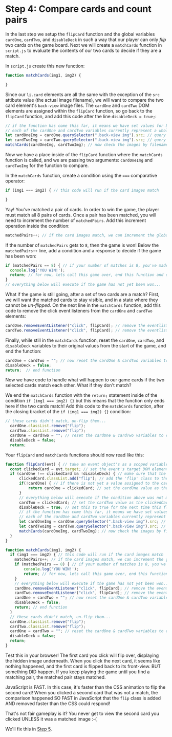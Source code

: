 # Step 4: Compare cards and count pairs
In the last step we setup the `flipCard` function and the global variables `cardOne`, `cardTwo`, and `disableDeck` in such a way that our player can only _flip_ two cards on the game board. Next we will create a `matchCards` function in `script.js` to evaluate the contents of our two cards to decide if they are a match.

In `script.js` create this new function:
```js
function matchCards(img1, img2) {

}
```

Since our `li.card` elements are all the same with the exception of the `src` attibute value (the actual image filename), we will want to compare the two card element's `back-view` image files. The `cardOne` and `cardTwo` DOM elements are assigned within the `flipCard` function, so go back to the `flipCard` function, and add this code after the line `disableDeck = true;`:
```js
// if the function has come this far, it means we have set values for both cardOne and cardTwo.
// each of the cardOne and cardTwo variables currently represent a whole HTML element with childNodes
let cardOneImg = cardOne.querySelector(".back-view img").src; // query the elements inside cardOne to get the value of the img src, such as `images/img-2.png`, and set that as the value of cardOneImg
let cardTwoImg = cardTwo.querySelector(".back-view img").src; // query the elements inside cardOne to get the value of the img src, such as `images/img-2.png`, and set that as the value of cardTwoImg
matchCards(cardOneImg, cardTwoImg); // now check the images by filename to see if they are a match!
```

Now we have a place inside of the `flipCard` function where the `matchCards` function is called, and we are passing two arguments: `cardOneImg` and `cardTwoImg` for the function to compare.

In the `matchCards` function, create a condition using the `===` comparative operator:
```js
if (img1 === img2) { // this code will run if the card images match

}
```

Yay! You've matched a pair of cards. In order to win the game, the player must match all 8 pairs of cards. Once a pair has been matched, you will need to increment the number of `matchedPairs`. Add this increment operation inside the condition:
```js
matchedPairs++; // if the card images match, we can imcrement the global `matchedPairs` variable by 1 match
```

If the number of `matchedPairs` gets to `8`, then the game is won! Below the `matchedPairs++` line, add a condition and a response to decide if the game has been won:
```js
if (matchedPairs == 8) { // if your number of matches is 8, you've made all the matches! Game Won!
  console.log('YOU WIN!');
  return; // for now, lets call this game over, end this function and do nothing else.
}
// everything below will execute if the game has not yet been won...
```

What if the game is still going, after a set of two cards are a match?
First, we will want the matched cards to stay visible, and in a state where they cannot be _un-flipped_. On the next line in the `matchCards` function, add this code to remove the click event listeners from the `cardOne` and `cardTwo` elements:
```js
cardOne.removeEventListener("click", flipCard); // remove the eventlistener so that this matched card cannot be flipped anymore
cardTwo.removeEventListener("click", flipCard); // remove the eventlistener so that this matched card cannot be flipped anymore
```

Finally, while still in the `matchCards` function, reset the `cardOne`, `cardTwo`, and `disableDeck` variables to their original values from the start of the game, and end the function:
```js
cardOne = cardTwo = ""; // now reset the cardOne & cardTwo variables to empty strings, so we can use them again
disableDeck = false;
return;  // end function
```

Now we have code to handle what will happen to our game cards if the two selected cards match each other. What if they don't match?

We end the `matchCards` function with the `return;` statement inside of the condition `if (img1 === img2) {}` but this means that the function only ends here if the two cards match! Add this code to the `matchCards` function, after the closing bracket of the `if (img1 === img2) {}` condition:
```js
// these cards didn't match, un-flip them...
  cardOne.classList.remove("flip");
  cardTwo.classList.remove("flip");
  cardOne = cardTwo = ""; // reset the cardOne & cardTwo variables to empty string
  disableDeck = false;
  return;
```

Your `flipCard` and `matchCards` functions should now read like this:
```js
function flipCard(evt) { // take an event object's as a scoped variable
  const clickedCard = evt.target; // set the event's target DOM element as a variable
  if (cardOne !== clickedCard && !disableDeck) { // make sure that the current variable cardOne is not the same value as the clickedCard, AND that the deck is NOT disabled
      clickedCard.classList.add("flip"); // add the 'flip' class to the classes currently assigned to the clickedCard
      if(!cardOne) { // if there is not yet a value assigned to the cardOne variable...
          return cardOne = clickedCard; // set the cardOne value as the clickedCard and end this function.
      }
      // everything below will execute if the condition above was not met (if cardOne already had a value when flipCard() was called)
      cardTwo = clickedCard; // set the cardTwo value as the clickedCard
      disableDeck = true; // set this to true for the next time this flipCard function is called, when the top level condition is evaluated
      // if the function has come this far, it means we have set values for both cardOne and cardTwo.
      // each of the cardOne and cardTwo variables currently represent a whole HTML element with childNodes
      let cardOneImg = cardOne.querySelector(".back-view img").src; // query the elements inside cardOne to get the value of the img src, such as `img-2.png`, and set that as the value of cardOneImg
      let cardTwoImg = cardTwo.querySelector(".back-view img").src; // query the elements inside cardOne to get the value of the img src, such as `img-2.png`, and set that as the value of cardTwoImg
      matchCards(cardOneImg, cardTwoImg); // now check the images by filename to see if they are a match!
  }
}

function matchCards(img1, img2) {
  if (img1 === img2) { // this code will run if the card images match
    matchedPairs++; // if the card images match, we can imcrement the global `matchedPairs` variable by 1 match
    if (matchedPairs == 8) { // if your number of matches is 8, you've made all the matches! Game Won!
        console.log('YOU WIN!');
        return; // for now, lets call this game over, end this function and do nothing else.
    }
    // everything below will execute if the game has not yet been won...
    cardOne.removeEventListener("click", flipCard); // remove the eventlistener so that this matched card cannot be flipped anymore
    cardTwo.removeEventListener("click", flipCard); // remove the eventlistener so that this matched card cannot be flipped anymore
    cardOne = cardTwo = ""; // now reset the cardOne & cardTwo variables to empty strings, so we can use them again
    disableDeck = false;
    return; // end function
  }
  // these cards didn't match, un-flip them...
  cardOne.classList.remove("flip");
  cardTwo.classList.remove("flip");
  cardOne = cardTwo = ""; // reset the cardOne & cardTwo variables to empty string
  disableDeck = false;
  return; 
}
```

Test this in your browser! The first card you click will flip over, displaying the hidden image underneath. When you click the next card, it seems like nothing happened, and the first card is flipped back to its front-view. BUT something DID happen. If you keep playing the game until you find a matching pair, the matched pair stays matched.

JavaScript is FAST. In this case, it's faster than the CSS animation to flip the second card! When you clicked a second card that was not a match, the comparison happened SO FAST in JavaScript that the `flip` class is added AND removed faster than the CSS could respond!

That's not fair gameplay is it? You never get to view the second card you clicked UNLESS it was a matched image :-(

We'll fix this in [Step 5](/step-5).


